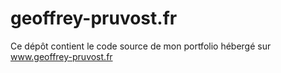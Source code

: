 # geoffrey-pruvost.fr

Ce dépôt contient le code source de mon portfolio hébergé sur www.geoffrey-pruvost.fr